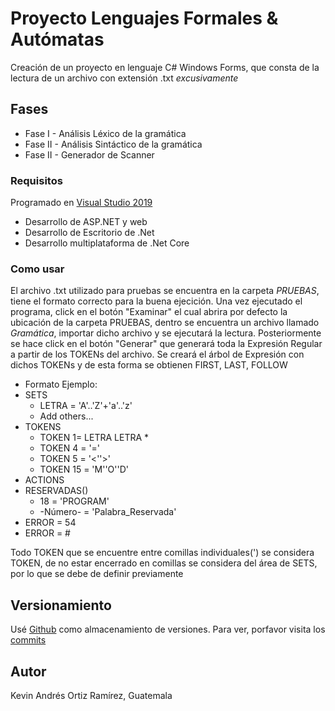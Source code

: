 # Proyecto Lenguajes Formales & Autómatas
Creación de un proyecto en lenguaje C# Windows Forms, que consta de la lectura de un archivo con extensión .txt *excusivamente*

## Fases
* Fase I - Análisis Léxico de la gramática
* Fase II - Análisis Sintáctico de la gramática
* Fase II - Generador de Scanner

### Requisitos
Programado en [Visual Studio 2019](https://visualstudio.microsoft.com/es/) 

* Desarrollo de ASP.NET  y web
* Desarrollo de Escritorio de .Net
* Desarrollo multiplataforma de .Net Core

### Como usar
El archivo .txt utilizado para pruebas se encuentra en la carpeta *PRUEBAS*, tiene el formato correcto para la buena ejecición.
Una vez ejecutado el programa, click en el botón "Examinar" el cual abrira por defecto la ubicación de la carpeta PRUEBAS, dentro se encuentra
un archivo llamado *Gramática*, importar dicho archivo y se ejecutará la lectura.
Posteriormente se hace click en el botón "Generar" que generará toda la Expresión Regular a partir de los TOKENs del archivo.
Se creará el árbol de Expresión con dichos TOKENs y de esta forma se obtienen FIRST, LAST, FOLLOW  
* Formato Ejemplo:  
* SETS
  * LETRA   = 'A'..'Z'+'a'..'z'
  * Add others...
* TOKENS
  * TOKEN 1= LETRA LETRA *
  * TOKEN 4 = '='
  * TOKEN 5  = '<''>'
  * TOKEN 15 = 'M''O''D'
* ACTIONS  
* RESERVADAS()
  * 18 = 'PROGRAM'
  * -Número- = 'Palabra_Reservada'
* ERROR = 54
* ERROR = #  
<p>
Todo TOKEN que se encuentre entre comillas individuales(') se considera TOKEN, de no estar encerrado en comillas se considera del área de SETS, por lo que se debe de definir previamente
<p>

## Versionamiento
Usé [Github](https://github.com/) como almacenamiento de versiones. Para ver, porfavor visita los [commits](https://github.com/AlfaRojo/LFA_Proyecto/commits/master)

## Autor
Kevin Andrés Ortiz Ramírez, Guatemala
